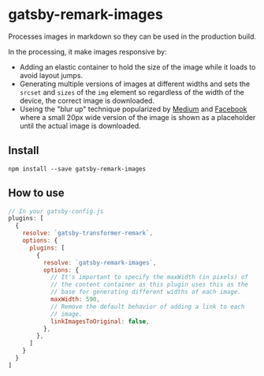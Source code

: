 # gatsby-remark-images

Processes images in markdown so they can be used in the production build.

In the processing, it make images responsive by:

* Adding an elastic container to hold the size of the image while it
  loads to avoid layout jumps.
* Generating multiple versions of images at different widths and sets the
  `srcset` and `sizes` of the `img` element so regardless of the width of the
  device, the correct image is downloaded.
* Useing the "blur up" technique popularized by [Medium][1] and [Facebook][2]
  where a small 20px wide version of the image is shown as a placeholder
  until the actual image is downloaded.

## Install

`npm install --save gatsby-remark-images`

## How to use

```javascript
// In your gatsby-config.js
plugins: [
  {
    resolve: `gatsby-transformer-remark`,
    options: {
      plugins: [
        {
          resolve: `gatsby-remark-images`,
          options: {
            // It's important to specify the maxWidth (in pixels) of
            // the content container as this plugin uses this as the
            // base for generating different widths of each image.
            maxWidth: 590,
            // Remove the default behavior of adding a link to each
            // image.
            linkImagesToOriginal: false,
          },
        },
      ]
    }
  }
]
```

[1]: https://jmperezperez.com/medium-image-progressive-loading-placeholder/
[2]: https://code.facebook.com/posts/991252547593574/the-technology-behind-preview-photos/
